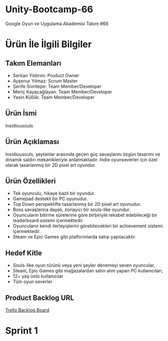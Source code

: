 # **Unity-Bootcamp-66**

Google Oyun ve Uygulama Akademisi Takım #66

# Ürün İle İlgili Bilgiler

## Takım Elemanları

- Serkan Yıldırım: Product Owner
- Ayşenur Yılmaz: Scrum Master
- Şerife Sivritepe: Team Member/Developer
- Meriç Kayaçağlayan: Team Member/Developer
- Yasin Küllük: Team Member/Developer


## Ürün İsmi

Insidiousouls


## Ürün Açıklaması

Insidiousouls, şeytanlar arasında geçen güç savaşlarını özgün tasarımı ve dinamik saldırı mekanikleriyle anlatmaktadır. Indie oyunseverler için özel olarak tasarlanmış bir 2D pixel art oyundur.  


## Ürün Özellikleri

- Tek oyunculu, hikaye bazlı bir oyundur.
- Gamepad destekli bir PC oyunudur.
- Top Down perspektifte tasarlanmış bir 2D pixel art oyunudur. 
- Boss savaşlarına dayalı, zorlayıcı bir souls-like oyundur. 
- Oyuncuların bitirme sürelerine göre birbiriyle rekabet edebileceği bir leaderboard sistemi içermektedir.
- Oyuncuların kendi ilerleyişlerini görebilecekleri bir achievement sistemi içermektedir.
- Steam ve Epic Games gibi platformlarda satışı yapılacaktır.


## Hedef Kitle

- Souls-like oyun türünü veya yeni şeyler denemeyi seven oyuncular,
- Steam, Epic Games gibi mağazalardan satın alım yapan PC kullanıcıları,
- 12+ yaş üstü kullanıcılar
- Tüm oyun severler


## Product Backlog URL

[Trello Backlog Board](https://trello.com/invite/b/H9Vuw60h/ebd3b69ec8ab5c9c7896ccd586a12d3d/unity-bootcamp-66)


# Sprint 1
